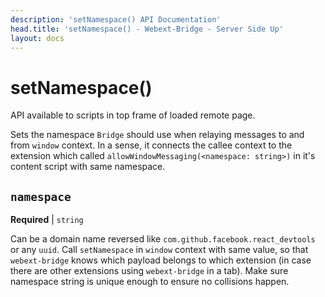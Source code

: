 ```yaml
---
description: 'setNamespace() API Documentation'
head.title: 'setNamespace() - Webext-Bridge - Server Side Up'
layout: docs
---
```


# setNamespace()
API available to scripts in top frame of loaded remote page.

Sets the namespace `Bridge` should use when relaying messages to and from `window` context. In a sense, it connects the callee context to the extension which called `allowWindowMessaging(<namespace: string>)` in it's content script with same namespace.

## `namespace`

**Required** | `string`

Can be a domain name reversed like `com.github.facebook.react_devtools` or any `uuid`. Call `setNamespace` in `window` context with same value, so that `webext-bridge` knows which payload belongs to which extension (in case there are other extensions using `webext-bridge` in a tab). Make sure namespace string is unique enough to ensure no collisions happen.